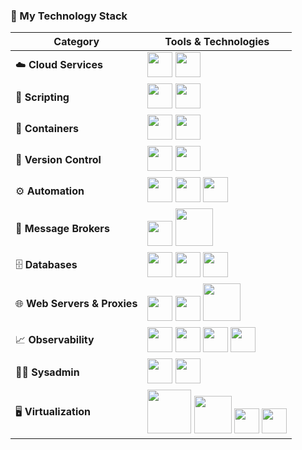 ### 🧠 My Technology Stack

| Category | Tools & Technologies |
|-----------|----------------------|
| ☁️ **Cloud Services** | <img src="https://cdn.jsdelivr.net/gh/devicons/devicon/icons/amazonwebservices/amazonwebservices-original.svg" width="40" /> <img src="https://cdn.jsdelivr.net/gh/devicons/devicon/icons/azure/azure-original.svg" width="40" /> |
| 🐚 **Scripting** | <img src="https://cdn.jsdelivr.net/gh/devicons/devicon/icons/bash/bash-original.svg" width="40" /> <img src="https://cdn.jsdelivr.net/gh/devicons/devicon/icons/python/python-original.svg" width="40" /> |
| 🐳 **Containers** | <img src="https://cdn.jsdelivr.net/gh/devicons/devicon/icons/docker/docker-original.svg" width="40" /> <img src="https://img.icons8.com/color/48/lxc.png" width="40" /> |
| 🧩 **Version Control** | <img src="https://cdn.jsdelivr.net/gh/devicons/devicon/icons/github/github-original.svg" width="40" /> <img src="https://avatars.githubusercontent.com/u/12724356?s=200&v=4" width="40" /> |
| ⚙️ **Automation** | <img src="https://cdn.jsdelivr.net/gh/devicons/devicon/icons/jenkins/jenkins-original.svg" width="40" /> <img src="https://seeklogo.com/images/A/apache-nifi-logo-8B3C0F30A8-seeklogo.com.png" width="40" /> <img src="https://cdn.jsdelivr.net/gh/devicons/devicon/icons/postman/postman-original.svg" width="40" /> |
| 💬 **Message Brokers** | <img src="https://cdn.jsdelivr.net/gh/devicons/devicon/icons/rabbitmq/rabbitmq-original.svg" width="40" /> <img src="https://activemq.apache.org/assets/img/logo.svg" width="60" /> |
| 🗄️ **Databases** | <img src="https://cdn.jsdelivr.net/gh/devicons/devicon/icons/mysql/mysql-original.svg" width="40" /> <img src="https://cdn.jsdelivr.net/gh/devicons/devicon/icons/mariadb/mariadb-original.svg" width="40" /> <img src="https://cdn.jsdelivr.net/gh/devicons/devicon/icons/postgresql/postgresql-original.svg" width="40" /> |
| 🌐 **Web Servers & Proxies** | <img src="https://cdn.jsdelivr.net/gh/devicons/devicon/icons/nginx/nginx-original.svg" width="40" /> <img src="https://cdn.jsdelivr.net/gh/devicons/devicon/icons/apache/apache-original.svg" width="40" /> <img src="https://upload.wikimedia.org/wikipedia/commons/0/03/HAProxy_Logo.svg" width="60" /> |
| 📈 **Observability** | <img src="https://cdn.jsdelivr.net/gh/devicons/devicon/icons/grafana/grafana-original.svg" width="40" /> <img src="https://cdn.jsdelivr.net/gh/devicons/devicon/icons/prometheus/prometheus-original.svg" width="40" /> <img src="https://grafana.com/static/img/logos/logo-loki.svg" width="40" /> <img src="https://raw.githubusercontent.com/grafana/alloy/main/docs/assets/alloy-logo.svg" width="40" /> |
| 🧑‍💻 **Sysadmin** | <img src="https://cdn.jsdelivr.net/gh/devicons/devicon/icons/linux/linux-original.svg" width="40" /> <img src="https://cdn.jsdelivr.net/gh/devicons/devicon/icons/windows8/windows8-original.svg" width="40" /> |
| 🖥️ **Virtualization** | <img src="https://www.proxmox.com/images/proxmox/Proxmox_logo_standard_hex_400px.png" width="70" /> <img src="https://upload.wikimedia.org/wikipedia/commons/3/3c/Hyper-V_Logo.svg" width="60" /> <img src="https://cdn.jsdelivr.net/gh/devicons/devicon/icons/vagrant/vagrant-original.svg" width="40" /> <img src="https://cdn.jsdelivr.net/gh/devicons/devicon/icons/vmware/vmware-original.svg" width="40" /> |
